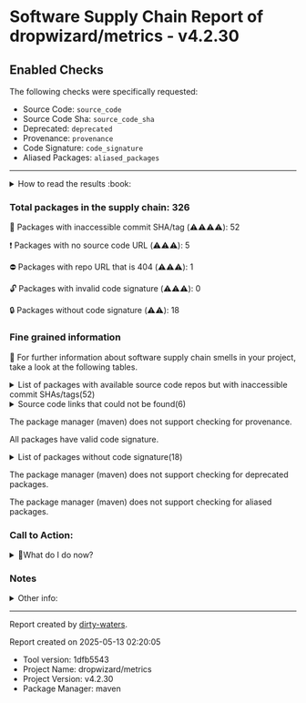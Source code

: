 
# Software Supply Chain Report of dropwizard/metrics - v4.2.30

## Enabled Checks
The following checks were specifically requested:

- Source Code: `source_code`
- Source Code Sha: `source_code_sha`
- Deprecated: `deprecated`
- Provenance: `provenance`
- Code Signature: `code_signature`
- Aliased Packages: `aliased_packages`

---


<details>
    <summary>How to read the results :book: </summary>
    
 Dirty-waters has analyzed your project dependencies and found different categories for each of them:

    
 - ⚠️⚠️⚠️⚠️ : critical severity 

    
 - ⚠️⚠️⚠️ : high severity 

    
 - ⚠️⚠️: medium severity 

    
 - ⚠️: low severity 

</details>
        

 ### Total packages in the supply chain: 326


:wrench: Packages with inaccessible commit SHA/tag (⚠️⚠️⚠️⚠️): 52

:heavy_exclamation_mark: Packages with no source code URL (⚠️⚠️⚠️): 5

:no_entry: Packages with repo URL that is 404 (⚠️⚠️⚠️): 1

:unlock: Packages with invalid code signature (⚠️⚠️⚠️): 0

:lock: Packages without code signature (⚠️⚠️): 18


### Fine grained information

:dolphin: For further information about software supply chain smells in your project, take a look at the following tables.

<details>
<summary>List of packages with available source code repos but with inaccessible commit SHAs/tags(52)</summary>
    


| package_name                                                                  | sha_exists   | tag_version                                 | is_sha   | sha   | tag_url   | message                                                             |   status_code_for_sha | parent                                                             | command           |
|:------------------------------------------------------------------------------|:-------------|:--------------------------------------------|:---------|:------|:----------|:--------------------------------------------------------------------|----------------------:|:-------------------------------------------------------------------|:------------------|
| `org.osgi:org.osgi.util.tracker@1.5.4`                                        | False        | `1.5.4`                                     | False    |       |           | Tag 1.5.4 not found in the repo                                     |                   404 | `org.apache.felix:maven-bundle-plugin@5.1.9`                       | `resolve-plugins` |
| `org.osgi:osgi.annotation@8.0.1`                                              | False        | `8.0.1`                                     | False    |       |           | Tag 8.0.1 not found in the repo                                     |                   404 | `org.apache.felix:maven-bundle-plugin@5.1.9`                       | `resolve-plugins` |
| `org.osgi:org.osgi.util.function@1.2.0`                                       | False        | `1.2.0`                                     | False    |       |           | Tag 1.2.0 not found in the repo                                     |                   404 | `org.apache.felix:maven-bundle-plugin@5.1.9`                       | `resolve-plugins` |
| `org.osgi:org.osgi.util.promise@1.2.0`                                        | False        | `1.2.0`                                     | False    |       |           | Tag 1.2.0 not found in the repo                                     |                   404 | `org.apache.felix:maven-bundle-plugin@5.1.9`                       | `resolve-plugins` |
| `org.apache.commons:commons-compress@1.20`                                    | False        | `1.20`                                      | False    |       |           | Tag 1.20 not found in the repo                                      |                   404 | `org.apache.felix:maven-bundle-plugin@5.1.9`                       | `resolve-plugins` |
| `org.apache.commons:commons-lang3@3.14.0`                                     | False        | `3.14.0`                                    | False    |       |           | Tag 3.14.0 not found in the repo                                    |                   404 | `org.apache.maven.plugins:maven-project-info-reports-plugin@3.8.0` | `resolve-plugins` |
| `org.apache.commons:commons-text@1.11.0`                                      | False        | `1.11.0`                                    | False    |       |           | Tag 1.11.0 not found in the repo                                    |                   404 | `org.apache.maven.plugins:maven-project-info-reports-plugin@3.8.0` | `resolve-plugins` |
| `commons-io:commons-io@2.11.0`                                                | False        | `2.11.0`                                    | False    |       |           | Tag 2.11.0 not found in the repo                                    |                   404 | `org.apache.maven.plugins:maven-compiler-plugin@3.13.0`            | `resolve-plugins` |
| `org.jdom:jdom2@2.0.6.1`                                                      | False        | `2.0.6.1`                                   | False    |       |           | Tag 2.0.6.1 not found in the repo                                   |                   404 | `org.apache.maven.plugins:maven-release-plugin@3.1.1`              | `resolve-plugins` |
| `org.apache.maven.doxia:doxia-site-model@2.0.0`                               | False        | `2.0.0`                                     | False    |       |           | Tag 2.0.0 not found in the repo                                     |                   404 | `org.apache.maven.plugins:maven-project-info-reports-plugin@3.8.0` | `resolve-plugins` |
| `org.apache.maven.doxia:doxia-site-renderer@2.0.0`                            | False        | `2.0.0`                                     | False    |       |           | Tag 2.0.0 not found in the repo                                     |                   404 | `org.apache.maven.plugins:maven-project-info-reports-plugin@3.8.0` | `resolve-plugins` |
| `org.apache.maven.doxia:doxia-skin-model@2.0.0`                               | False        | `2.0.0`                                     | False    |       |           | Tag 2.0.0 not found in the repo                                     |                   404 | `org.apache.maven.plugins:maven-project-info-reports-plugin@3.8.0` | `resolve-plugins` |
| `org.apache.commons:commons-compress@1.26.1`                                  | False        | `1.26.1`                                    | False    |       |           | Tag 1.26.1 not found in the repo                                    |                   404 | `org.apache.maven.plugins:maven-project-info-reports-plugin@3.8.0` | `resolve-plugins` |
| `commons-codec:commons-codec@1.16.1`                                          | False        | `1.16.1`                                    | False    |       |           | Tag 1.16.1 not found in the repo                                    |                   404 | `org.apache.maven.plugins:maven-jar-plugin@3.4.2`                  | `resolve-plugins` |
| `org.eclipse.sisu:org.eclipse.sisu.plexus@0.9.0.M3`                           | False        | `0.9.0.M3`                                  | False    |       |           | Tag 0.9.0.M3 not found in the repo                                  |                   404 | `org.apache.maven.plugins:maven-project-info-reports-plugin@3.8.0` | `resolve-plugins` |
| `org.eclipse.sisu:org.eclipse.sisu.inject@0.9.0.M3`                           | False        | `0.9.0.M3`                                  | False    |       |           | Tag 0.9.0.M3 not found in the repo                                  |                   404 | `org.apache.maven.plugins:maven-project-info-reports-plugin@3.8.0` | `resolve-plugins` |
| `commons-io:commons-io@2.17.0`                                                | False        | `2.17.0`                                    | False    |       |           | Tag 2.17.0 not found in the repo                                    |                   404 | `org.apache.maven.plugins:maven-checkstyle-plugin@3.6.0`           | `resolve-plugins` |
| `org.apache.commons:commons-text@1.12.0`                                      | False        | `1.12.0`                                    | False    |       |           | Tag 1.12.0 not found in the repo                                    |                   404 | `org.apache.maven.plugins:maven-site-plugin@3.21.0`                | `resolve-plugins` |
| `org.apache.maven.doxia:doxia-integration-tools@2.0.0`                        | False        | `2.0.0`                                     | False    |       |           | Tag 2.0.0 not found in the repo                                     |                   404 | `org.apache.maven.plugins:maven-project-info-reports-plugin@3.8.0` | `resolve-plugins` |
| `com.google.guava:guava@31.0.1-jre`                                           | False        | `31.0.1-jre`                                | False    |       |           | Tag 31.0.1-jre not found in the repo                                |                   404 | `org.apache.maven.plugins:maven-checkstyle-plugin@3.6.0`           | `resolve-plugins` |
| `com.google.guava:listenablefuture@9999.0-empty-to-avoid-conflict-with-guava` | False        | `9999.0-empty-to-avoid-conflict-with-guava` | False    |       |           | Tag 9999.0-empty-to-avoid-conflict-with-guava not found in the repo |                   404 | `org.apache.maven.plugins:maven-checkstyle-plugin@3.6.0`           | `tree`            |
| `org.javassist:javassist@3.28.0-GA`                                           | False        | `3.28.0-GA`                                 | False    |       |           | Tag 3.28.0-GA not found in the repo                                 |                   404 | `org.apache.maven.plugins:maven-checkstyle-plugin@3.6.0`           | `resolve-plugins` |
| `org.apache.commons:commons-lang3@3.17.0`                                     | False        | `3.17.0`                                    | False    |       |           | Tag 3.17.0 not found in the repo                                    |                   404 | `org.apache.maven.plugins:maven-site-plugin@3.21.0`                | `resolve-plugins` |
| `javax.activation:javax.activation-api@1.2.0`                                 | False        | `1.2.0`                                     | False    |       |           | Tag 1.2.0 not found in the repo                                     |                   404 | `org.apache.maven.plugins:maven-checkstyle-plugin@3.6.0`           | `resolve-plugins` |
| `commons-io:commons-io@2.16.1`                                                | False        | `2.16.1`                                    | False    |       |           | Tag 2.16.1 not found in the repo                                    |                   404 | `org.apache.maven.plugins:maven-project-info-reports-plugin@3.8.0` | `resolve-plugins` |
| `org.apache.commons:commons-compress@1.26.2`                                  | False        | `1.26.2`                                    | False    |       |           | Tag 1.26.2 not found in the repo                                    |                   404 | `org.apache.maven.plugins:maven-site-plugin@3.21.0`                | `resolve-plugins` |
| `commons-codec:commons-codec@1.17.0`                                          | False        | `1.17.0`                                    | False    |       |           | Tag 1.17.0 not found in the repo                                    |                   404 | `org.apache.maven.plugins:maven-project-info-reports-plugin@3.8.0` | `resolve-plugins` |
| `org.eclipse.jetty:jetty-server@9.4.56.v20240826`                             | False        | `9.4.56.v20240826`                          | False    |       |           | Tag 9.4.56.v20240826 not found in the repo                          |                   404 | `org.apache.maven.plugins:maven-site-plugin@3.21.0`                | `resolve-plugins` |
| `org.eclipse.jetty:jetty-io@9.4.56.v20240826`                                 | False        | `9.4.56.v20240826`                          | False    |       |           | Tag 9.4.56.v20240826 not found in the repo                          |                   404 | `org.apache.maven.plugins:maven-site-plugin@3.21.0`                | `resolve-plugins` |
| `org.eclipse.jetty:jetty-http@9.4.56.v20240826`                               | False        | `9.4.56.v20240826`                          | False    |       |           | Tag 9.4.56.v20240826 not found in the repo                          |                   404 | `org.apache.maven.plugins:maven-site-plugin@3.21.0`                | `resolve-plugins` |
| `org.eclipse.jetty:jetty-servlet@9.4.56.v20240826`                            | False        | `9.4.56.v20240826`                          | False    |       |           | Tag 9.4.56.v20240826 not found in the repo                          |                   404 | `org.apache.maven.plugins:maven-site-plugin@3.21.0`                | `resolve-plugins` |
| `org.eclipse.jetty:jetty-security@9.4.56.v20240826`                           | False        | `9.4.56.v20240826`                          | False    |       |           | Tag 9.4.56.v20240826 not found in the repo                          |                   404 | `org.apache.maven.plugins:maven-site-plugin@3.21.0`                | `resolve-plugins` |
| `org.eclipse.jetty:jetty-util-ajax@9.4.56.v20240826`                          | False        | `9.4.56.v20240826`                          | False    |       |           | Tag 9.4.56.v20240826 not found in the repo                          |                   404 | `org.apache.maven.plugins:maven-site-plugin@3.21.0`                | `resolve-plugins` |
| `org.eclipse.jetty:jetty-webapp@9.4.56.v20240826`                             | False        | `9.4.56.v20240826`                          | False    |       |           | Tag 9.4.56.v20240826 not found in the repo                          |                   404 | `org.apache.maven.plugins:maven-site-plugin@3.21.0`                | `resolve-plugins` |
| `org.eclipse.jetty:jetty-xml@9.4.56.v20240826`                                | False        | `9.4.56.v20240826`                          | False    |       |           | Tag 9.4.56.v20240826 not found in the repo                          |                   404 | `org.apache.maven.plugins:maven-site-plugin@3.21.0`                | `resolve-plugins` |
| `org.eclipse.jetty:jetty-util@9.4.56.v20240826`                               | False        | `9.4.56.v20240826`                          | False    |       |           | Tag 9.4.56.v20240826 not found in the repo                          |                   404 | `org.apache.maven.plugins:maven-site-plugin@3.21.0`                | `resolve-plugins` |
| `org.apache.bcel:bcel@6.9.0`                                                  | False        | `6.9.0`                                     | False    |       |           | Tag 6.9.0 not found in the repo                                     |                   404 | `org.apache.maven.plugins:maven-project-info-reports-plugin@3.8.0` | `resolve-plugins` |
| `org.apache.commons:commons-collections4@4.4`                                 | False        | `4.4`                                       | False    |       |           | Tag 4.4 not found in the repo                                       |                   404 | `org.apache.maven.plugins:maven-project-info-reports-plugin@3.8.0` | `resolve-plugins` |
| `commons-validator:commons-validator@1.9.0`                                   | False        | `1.9.0`                                     | False    |       |           | Tag 1.9.0 not found in the repo                                     |                   404 | `org.apache.maven.plugins:maven-project-info-reports-plugin@3.8.0` | `resolve-plugins` |
| `commons-logging:commons-logging@1.3.2`                                       | False        | `1.3.2`                                     | False    |       |           | Tag 1.3.2 not found in the repo                                     |                   404 | `org.apache.maven.plugins:maven-project-info-reports-plugin@3.8.0` | `resolve-plugins` |
| `org.eclipse.jetty:jetty-io@12.0.16`                                          | False        | `12.0.16`                                   | False    |       |           | Tag 12.0.16 not found in the repo                                   |                   404 | `io.dropwizard.metrics:metrics-jetty12@4.2.30`                     | `tree`            |
| `org.eclipse.jetty:jetty-server@12.0.16`                                      | False        | `12.0.16`                                   | False    |       |           | Tag 12.0.16 not found in the repo                                   |                   404 | `None`                                                             | `tree`            |
| `org.eclipse.jetty:jetty-util@12.0.16`                                        | False        | `12.0.16`                                   | False    |       |           | Tag 12.0.16 not found in the repo                                   |                   404 | `None`                                                             | `tree`            |
| `org.eclipse.jetty.ee10:jetty-ee10-servlet@12.0.16`                           | False        | `12.0.16`                                   | False    |       |           | Tag 12.0.16 not found in the repo                                   |                   404 | `None`                                                             | `tree`            |
| `org.eclipse.jetty:jetty-security@12.0.16`                                    | False        | `12.0.16`                                   | False    |       |           | Tag 12.0.16 not found in the repo                                   |                   404 | `org.eclipse.jetty.ee10:jetty-ee10-servlet@12.0.16`                | `tree`            |
| `org.eclipse.jetty:jetty-session@12.0.16`                                     | False        | `12.0.16`                                   | False    |       |           | Tag 12.0.16 not found in the repo                                   |                   404 | `org.eclipse.jetty.ee10:jetty-ee10-servlet@12.0.16`                | `tree`            |
| `jakarta.servlet:jakarta.servlet-api@6.1.0`                                   | False        | `6.1.0`                                     | False    |       |           | Tag 6.1.0 not found in the repo                                     |                   404 | `None`                                                             | `tree`            |
| `org.hamcrest:hamcrest-core@1.3`                                              | False        | `1.3`                                       | False    |       |           | Tag 1.3 not found in the repo                                       |                   404 | `junit:junit@4.13.2`                                               | `tree`            |
| `org.assertj:assertj-core@3.27.2`                                             | False        | `3.27.2`                                    | False    |       |           | Tag 3.27.2 not found in the repo                                    |                   404 | `None`                                                             | `tree`            |
| `org.eclipse.jetty:jetty-client@12.0.16`                                      | False        | `12.0.16`                                   | False    |       |           | Tag 12.0.16 not found in the repo                                   |                   404 | `None`                                                             | `tree`            |
| `org.eclipse.jetty:jetty-alpn-client@12.0.16`                                 | False        | `12.0.16`                                   | False    |       |           | Tag 12.0.16 not found in the repo                                   |                   404 | `org.eclipse.jetty:jetty-client@12.0.16`                           | `tree`            |
| `org.eclipse.jetty:jetty-http@12.0.16`                                        | False        | `12.0.16`                                   | False    |       |           | Tag 12.0.16 not found in the repo                                   |                   404 | `None`                                                             | `tree`            |
</details>

<details>
<summary>Source code links that could not be found(6)</summary>
    


|   index | package_name                                    | github_url                    | github_exists   | parent                                                             | command           |
|--------:|:------------------------------------------------|:------------------------------|:----------------|:-------------------------------------------------------------------|:------------------|
|       1 | `org.osgi:org.osgi.compendium@4.2.0`            | No_repo_info_found            |                 | `org.apache.felix:maven-bundle-plugin@5.1.9`                       | `resolve-plugins` |
|       2 | `org.sonatype.plexus:plexus-sec-dispatcher@1.3` | No_repo_info_found            |                 | `org.apache.maven.plugins:maven-project-info-reports-plugin@3.8.0` | `resolve-plugins` |
|       3 | `org.sonatype.plexus:plexus-cipher@1.4`         | No_repo_info_found            |                 | `org.apache.maven.plugins:maven-project-info-reports-plugin@3.8.0` | `resolve-plugins` |
|       4 | `oro:oro@2.0.8`                                 | No_repo_info_found            |                 | `org.apache.felix:maven-bundle-plugin@5.1.9`                       | `resolve-plugins` |
|       5 | `commons-lang:commons-lang@1.0`                 | No_repo_info_found            |                 | `org.apache.maven.plugins:maven-release-plugin@3.1.1`              | `resolve-plugins` |
|       6 | `org.iq80.snappy:snappy@0.4`                    | https://github.com/dain/snapy | False           | `org.apache.maven.plugins:maven-project-info-reports-plugin@3.8.0` | `resolve-plugins` |
</details>

The package manager (maven) does not support checking for provenance.

All packages have valid code signature.

<details>
<summary>List of packages without code signature(18)</summary>
    


| package_name                                                | signature_present   | parent                                                             | command           |
|:------------------------------------------------------------|:--------------------|:-------------------------------------------------------------------|:------------------|
| `org.osgi:org.osgi.compendium@4.2.0`                        | False               | `org.apache.felix:maven-bundle-plugin@5.1.9`                       | `resolve-plugins` |
| `javax.annotation:jsr250-api@1.0`                           | False               | `org.apache.felix:maven-bundle-plugin@5.1.9`                       | `resolve-plugins` |
| `javax.inject:javax.inject@1`                               | False               | `org.apache.maven.plugins:maven-project-info-reports-plugin@3.8.0` | `resolve-plugins` |
| `com.google.code.findbugs:jsr305@1.3.9`                     | False               | `org.apache.felix:maven-bundle-plugin@5.1.9`                       | `resolve-plugins` |
| `aopalliance:aopalliance@1.0`                               | False               | `org.apache.felix:maven-bundle-plugin@5.1.9`                       | `resolve-plugins` |
| `org.codehaus.plexus:plexus-i18n@1.0-beta-7`                | False               | `org.apache.felix:maven-bundle-plugin@5.1.9`                       | `resolve-plugins` |
| `org.codehaus.plexus:plexus-container-default@1.0-alpha-30` | False               | `org.apache.felix:maven-bundle-plugin@5.1.9`                       | `resolve-plugins` |
| `junit:junit@3.8.1`                                         | False               | `org.apache.felix:maven-bundle-plugin@5.1.9`                       | `resolve-plugins` |
| `org.codehaus.plexus:plexus-velocity@1.1.7`                 | False               | `org.apache.felix:maven-bundle-plugin@5.1.9`                       | `resolve-plugins` |
| `org.apache.velocity:velocity@1.5`                          | False               | `org.apache.felix:maven-bundle-plugin@5.1.9`                       | `resolve-plugins` |
| `commons-lang:commons-lang@2.1`                             | False               | `org.apache.felix:maven-bundle-plugin@5.1.9`                       | `resolve-plugins` |
| `oro:oro@2.0.8`                                             | False               | `org.apache.felix:maven-bundle-plugin@5.1.9`                       | `resolve-plugins` |
| `commons-collections:commons-collections@3.2`               | False               | `org.apache.felix:maven-bundle-plugin@5.1.9`                       | `resolve-plugins` |
| `org.jdom:jdom@1.1`                                         | False               | `org.apache.felix:maven-bundle-plugin@5.1.9`                       | `resolve-plugins` |
| `org.apache.maven.scm:maven-scm-providers-standard@2.1.0`   | False               | `org.apache.maven.plugins:maven-release-plugin@3.1.1`              | `resolve-plugins` |
| `com.google.code.findbugs:jsr305@2.0.0`                     | False               | `org.apache.maven.plugins:maven-release-plugin@3.1.1`              | `resolve-plugins` |
| `commons-lang:commons-lang@1.0`                             | False               | `org.apache.maven.plugins:maven-release-plugin@3.1.1`              | `resolve-plugins` |
| `org.codehaus.plexus:plexus-i18n@1.0-beta-10`               | False               | `org.apache.maven.plugins:maven-project-info-reports-plugin@3.8.0` | `resolve-plugins` |
</details>

The package manager (maven) does not support checking for deprecated packages.

The package manager (maven) does not support checking for aliased packages.

### Call to Action:

<details>
<summary>👻What do I do now? </summary>


For packages **without source code & accessible SHA/release tags**:

- **Why?** Missing or inaccessible source code makes it impossible to audit the package for security vulnerabilities or malicious code.

1. Pull Request to the maintainer of dependency, requesting correct repository metadata and proper versioning/tagging. 


For **deprecated** packages:

- **Why?** Deprecated packages may contain known security issues and are no longer maintained, putting your project at risk.

1. Confirm the maintainer's deprecation intention 
2. Check for not deprecated versions

For packages **without code signature**:

- **Why?** Code signatures help verify the authenticity and integrity of the package, ensuring it hasn't been tampered with.

1. Open an issue in the dependency's repository to request the inclusion of code signature in the CI/CD pipeline. 


For packages **with invalid code signature**:

- **Why?** Invalid signatures could indicate tampering or compromised build processes.

1. It's recommended to verify the code signature and contact the maintainer to fix the issue.

For packages **without provenance**:

- **Why?** Without provenance, there's no way to verify that the package was built from the claimed source code, making supply chain attacks possible.

1. Open an issue in the dependency's repository to request the inclusion of provenance and build attestation in the CI/CD pipeline.

For packages that are **aliased**:

- **Why?** Aliased packages may hide malicious dependencies under seemingly legitimate names.

1. Check the aliased package and its repository to verify the alias is not malicious.
</details>

### Notes

<details>
    <summary>Other info:</summary>
    
- Source code repo is not hosted on GitHub:  74

    This could be due, for example, to the package being hosted on a different platform.

    This does not mean that the source code URL is invalid.

    However, for non-GitHub repositories, not all checks can currently be performed.

|   index | package_name                                                         | github_url                                                                                                               | parent                                                             | command           |
|--------:|:---------------------------------------------------------------------|:-------------------------------------------------------------------------------------------------------------------------|:-------------------------------------------------------------------|:------------------|
|       1 | `org.osgi:org.osgi.core@6.0.0`                                       | private                                                                                                                  | `org.apache.felix:maven-bundle-plugin@5.1.9`                       | `resolve-plugins` |
|       2 | `org.osgi:org.osgi.dto@1.0.0`                                        | https://osgi.org/git/build.git                                                                                           | `org.apache.felix:maven-bundle-plugin@5.1.9`                       | `resolve-plugins` |
|       3 | `org.osgi:org.osgi.resource@1.0.0`                                   | https://osgi.org/git/build.git                                                                                           | `org.apache.felix:maven-bundle-plugin@5.1.9`                       | `resolve-plugins` |
|       4 | `org.osgi:org.osgi.framework@1.8.0`                                  | https://osgi.org/git/build.git                                                                                           | `org.apache.felix:maven-bundle-plugin@5.1.9`                       | `resolve-plugins` |
|       5 | `org.osgi:org.osgi.service.log@1.3.0`                                | https://osgi.org/git/build.git                                                                                           | `org.apache.felix:maven-bundle-plugin@5.1.9`                       | `resolve-plugins` |
|       6 | `org.osgi:org.osgi.service.repository@1.1.0`                         | https://osgi.org/git/build.git                                                                                           | `org.apache.felix:maven-bundle-plugin@5.1.9`                       | `resolve-plugins` |
|       7 | `org.apache.felix:org.apache.felix.bundlerepository@1.6.6`           | http://svn.apache.org/repos/asf/felix/releases/org.apache.felix.bundlerepository-1.6.6                                   | `org.apache.felix:maven-bundle-plugin@5.1.9`                       | `resolve-plugins` |
|       8 | `org.easymock:easymock@2.4`                                          | http://easymock.cvs.sourceforge.net/easymock/                                                                            | `org.apache.felix:maven-bundle-plugin@5.1.9`                       | `resolve-plugins` |
|       9 | `org.apache.felix:org.apache.felix.utils@1.6.0`                      | scm:svn:https://svn.apache.org/repos/asf/felix/releases/org.apache.felix.utils-1.6.0                                     | `org.apache.felix:maven-bundle-plugin@5.1.9`                       | `resolve-plugins` |
|      10 | `org.apache.maven.reporting:maven-reporting-api@3.0`                 | http://svn.apache.org/viewvc/maven/shared/tags/maven-reporting-api-3.0                                                   | `org.jacoco:jacoco-maven-plugin@0.8.12`                            | `resolve-plugins` |
|      11 | `org.eclipse.aether:aether-spi@0.9.0.M2`                             | http://git.eclipse.org/c/aether/aether-core.git/tree/aether-spi/                                                         | `org.apache.felix:maven-bundle-plugin@5.1.9`                       | `resolve-plugins` |
|      12 | `org.eclipse.aether:aether-impl@0.9.0.M2`                            | http://git.eclipse.org/c/aether/aether-core.git/tree/aether-impl/                                                        | `org.apache.felix:maven-bundle-plugin@5.1.9`                       | `resolve-plugins` |
|      13 | `org.eclipse.aether:aether-api@0.9.0.M2`                             | http://git.eclipse.org/c/aether/aether-core.git/tree/aether-api/                                                         | `org.apache.felix:maven-bundle-plugin@5.1.9`                       | `resolve-plugins` |
|      14 | `org.eclipse.sisu:org.eclipse.sisu.plexus@0.0.0.M5`                  | http://git.eclipse.org/c/sisu/org.eclipse.sisu.plexus.git/tree/org.eclipse.sisu.plexus/                                  | `org.apache.felix:maven-bundle-plugin@5.1.9`                       | `resolve-plugins` |
|      15 | `javax.enterprise:cdi-api@1.0`                                       | http://fisheye.jboss.org/browse/Weld/api/tags/1.0/build/tags/weld-parent-6/weld-api-bom/weld-api-parent/cdi-api          | `org.apache.felix:maven-bundle-plugin@5.1.9`                       | `resolve-plugins` |
|      16 | `javax.annotation:jsr250-api@1.0`                                    | http://jcp.org/aboutJava/communityprocess/final/jsr250/index.html                                                        | `org.apache.felix:maven-bundle-plugin@5.1.9`                       | `resolve-plugins` |
|      17 | `javax.inject:javax.inject@1`                                        | http://code.google.com/p/atinject/source/checkout                                                                        | `org.apache.maven.plugins:maven-project-info-reports-plugin@3.8.0` | `resolve-plugins` |
|      18 | `com.google.guava:guava@10.0.1`                                      | http://code.google.com/p/guava-libraries/source/browse/guava                                                             | `org.apache.felix:maven-bundle-plugin@5.1.9`                       | `resolve-plugins` |
|      19 | `com.google.code.findbugs:jsr305@1.3.9`                              | http://findbugs.googlecode.com/svn/trunk/                                                                                | `org.apache.felix:maven-bundle-plugin@5.1.9`                       | `resolve-plugins` |
|      20 | `aopalliance:aopalliance@1.0`                                        | http://aopalliance.sourceforge.net                                                                                       | `org.apache.felix:maven-bundle-plugin@5.1.9`                       | `resolve-plugins` |
|      21 | `org.eclipse.sisu:org.eclipse.sisu.inject@0.0.0.M5`                  | http://git.eclipse.org/c/sisu/org.eclipse.sisu.inject.git/tree/org.eclipse.sisu.inject/                                  | `org.apache.felix:maven-bundle-plugin@5.1.9`                       | `resolve-plugins` |
|      22 | `org.tukaani:xz@1.9`                                                 | https://git.tukaani.org/?p=xz-java.git                                                                                   | `org.apache.maven.plugins:maven-project-info-reports-plugin@3.8.0` | `resolve-plugins` |
|      23 | `org.apache.maven.shared:maven-dependency-tree@3.0`                  | http://svn.apache.org/viewvc/maven/shared/tags/maven-dependency-tree-3.0                                                 | `org.apache.felix:maven-bundle-plugin@5.1.9`                       | `resolve-plugins` |
|      24 | `org.eclipse.aether:aether-util@0.9.0.M2`                            | http://git.eclipse.org/c/aether/aether-core.git/tree/aether-util/                                                        | `org.apache.felix:maven-bundle-plugin@5.1.9`                       | `resolve-plugins` |
|      25 | `org.sonatype.plexus:plexus-build-api@0.0.7`                         | http://svn.sonatype.org/spice/tags/plexus-build-api-0.0.7                                                                | `org.apache.maven.plugins:maven-dependency-plugin@3.8.1`           | `resolve-plugins` |
|      26 | `org.apache.maven.doxia:doxia-sink-api@1.0`                          | https://svn.apache.org/viewvc/maven/doxia/doxia/tags/doxia-1.0/doxia-sink-api                                            | `org.jacoco:jacoco-maven-plugin@0.8.12`                            | `resolve-plugins` |
|      27 | `org.apache.maven.doxia:doxia-site-renderer@1.0`                     | https://svn.apache.org/viewvc/maven/doxia/doxia-sitetools/tags/doxia-sitetools-1.0/doxia-site-renderer                   | `org.apache.felix:maven-bundle-plugin@5.1.9`                       | `resolve-plugins` |
|      28 | `org.apache.maven.doxia:doxia-core@1.0`                              | https://svn.apache.org/viewvc/maven/doxia/doxia/tags/doxia-1.0/doxia-core                                                | `org.apache.felix:maven-bundle-plugin@5.1.9`                       | `resolve-plugins` |
|      29 | `org.codehaus.plexus:plexus-i18n@1.0-beta-7`                         | http://fisheye.codehaus.org/browse/plexus/plexus-components/tags/plexus-i18n-1.0-beta-7                                  | `org.apache.felix:maven-bundle-plugin@5.1.9`                       | `resolve-plugins` |
|      30 | `org.codehaus.plexus:plexus-container-default@1.0-alpha-30`          | http://fisheye.codehaus.org/browse/plexus/plexus-containers/tags/plexus-containers-1.0-alpha-30/plexus-container-default | `org.apache.felix:maven-bundle-plugin@5.1.9`                       | `resolve-plugins` |
|      31 | `junit:junit@3.8.1`                                                  | http://junit.cvs.sourceforge.net/junit/                                                                                  | `org.apache.felix:maven-bundle-plugin@5.1.9`                       | `resolve-plugins` |
|      32 | `org.codehaus.plexus:plexus-velocity@1.1.7`                          | http://fisheye.codehaus.org/browse/plexus/plexus-components/tags/plexus-velocity-1.1.7                                   | `org.apache.felix:maven-bundle-plugin@5.1.9`                       | `resolve-plugins` |
|      33 | `org.apache.velocity:velocity@1.5`                                   | http://svn.apache.org/viewvc/velocity/engine/tags/Velocity_1.5                                                           | `org.apache.felix:maven-bundle-plugin@5.1.9`                       | `resolve-plugins` |
|      34 | `commons-lang:commons-lang@2.1`                                      | http://svn.apache.org/viewcvs/jakarta/commons/proper/${pom.artifactId.substring(8)}/trunk                                | `org.apache.felix:maven-bundle-plugin@5.1.9`                       | `resolve-plugins` |
|      35 | `org.apache.maven.doxia:doxia-decoration-model@1.0`                  | https://svn.apache.org/viewvc/maven/doxia/doxia-sitetools/tags/doxia-sitetools-1.0/doxia-decoration-model                | `org.apache.felix:maven-bundle-plugin@5.1.9`                       | `resolve-plugins` |
|      36 | `commons-collections:commons-collections@3.2`                        | http://svn.apache.org/repos/asf/jakarta/commons/proper/collections/trunk                                                 | `org.apache.felix:maven-bundle-plugin@5.1.9`                       | `resolve-plugins` |
|      37 | `org.apache.maven.doxia:doxia-module-apt@1.0`                        | https://svn.apache.org/viewvc/maven/doxia/doxia/tags/doxia-1.0/doxia-modules/doxia-module-apt                            | `org.apache.felix:maven-bundle-plugin@5.1.9`                       | `resolve-plugins` |
|      38 | `org.apache.maven.doxia:doxia-module-fml@1.0`                        | https://svn.apache.org/viewvc/maven/doxia/doxia/tags/doxia-1.0/doxia-modules/doxia-module-fml                            | `org.apache.felix:maven-bundle-plugin@5.1.9`                       | `resolve-plugins` |
|      39 | `org.apache.maven.doxia:doxia-module-xdoc@1.0`                       | https://svn.apache.org/viewvc/maven/doxia/doxia/tags/doxia-1.0/doxia-modules/doxia-module-xdoc                           | `org.apache.felix:maven-bundle-plugin@5.1.9`                       | `resolve-plugins` |
|      40 | `org.apache.maven.doxia:doxia-module-xhtml@1.0`                      | https://svn.apache.org/viewvc/maven/doxia/doxia/tags/doxia-1.0/doxia-modules/doxia-module-xhtml                          | `org.apache.felix:maven-bundle-plugin@5.1.9`                       | `resolve-plugins` |
|      41 | `org.jdom:jdom@1.1`                                                  | scm:cvs:pserver:anonymous@cvs.jdom.org:/home/cvspublic:jdom                                                              | `org.apache.felix:maven-bundle-plugin@5.1.9`                       | `resolve-plugins` |
|      42 | `org.eclipse.jgit:org.eclipse.jgit@5.13.3.202401111512-r`            | https://git.eclipse.org/r/plugins/gitiles/jgit/jgit/org.eclipse.jgit                                                     | `org.apache.maven.plugins:maven-release-plugin@3.1.1`              | `resolve-plugins` |
|      43 | `org.eclipse.jgit:org.eclipse.jgit.ssh.apache@5.13.3.202401111512-r` | https://git.eclipse.org/r/plugins/gitiles/jgit/jgit/org.eclipse.jgit.ssh.apache                                          | `org.apache.maven.plugins:maven-release-plugin@3.1.1`              | `resolve-plugins` |
|      44 | `com.google.code.findbugs:jsr305@2.0.0`                              | http://findbugs.googlecode.com/svn/trunk/                                                                                | `org.apache.maven.plugins:maven-release-plugin@3.1.1`              | `resolve-plugins` |
|      45 | `org.ow2.asm:asm@5.0.3`                                              | http://svn.forge.objectweb.org/cgi-bin/viewcvs.cgi/asm/trunk/asm/                                                        | `org.apache.maven.plugins:maven-release-plugin@3.1.1`              | `resolve-plugins` |
|      46 | `org.ow2.asm:asm-commons@5.0.3`                                      | http://svn.forge.objectweb.org/cgi-bin/viewcvs.cgi/asm/trunk/asm-commons/                                                | `org.apache.maven.plugins:maven-release-plugin@3.1.1`              | `resolve-plugins` |
|      47 | `org.ow2.asm:asm-tree@5.0.3`                                         | http://svn.forge.objectweb.org/cgi-bin/viewcvs.cgi/asm/trunk/asm-tree/                                                   | `org.apache.maven.plugins:maven-release-plugin@3.1.1`              | `resolve-plugins` |
|      48 | `de.tototec:de.tototec.cmdoption@0.2.0`                              | http://cmdoption.tototec.de/svn/cmdoption                                                                                | `org.apache.maven.plugins:maven-release-plugin@3.1.1`              | `resolve-plugins` |
|      49 | `org.apache.maven.plugins:maven-clean-plugin@2.5`                    | http://svn.apache.org/viewvc/maven/plugins/tags/maven-clean-plugin-2.5                                                   | `org.apache.maven.plugins:maven-clean-plugin@2.5`                  | `resolve-plugins` |
|      50 | `org.apache.maven:maven-plugin-api@2.0.6`                            | https://svn.apache.org/repos/asf/maven/components/tags/maven-2.0.6/maven-plugin-api                                      | `org.apache.maven.plugins:maven-clean-plugin@2.5`                  | `resolve-plugins` |
|      51 | `org.apache.commons:commons-digester3@3.2`                           | http://svn.apache.org/viewvc/commons/proper/digester/tags/DIGESTER3_3_2_RC2                                              | `org.apache.maven.plugins:maven-project-info-reports-plugin@3.8.0` | `resolve-plugins` |
|      52 | `org.codehaus.plexus:plexus-i18n@1.0-beta-10`                        | http://fisheye.codehaus.org/browse/plexus/plexus-components/tags/plexus-i18n-1.0-beta-10                                 | `org.apache.maven.plugins:maven-project-info-reports-plugin@3.8.0` | `resolve-plugins` |
|      53 | `commons-beanutils:commons-beanutils@1.9.4`                          | http://svn.apache.org/viewvc/commons/proper/beanutils/tags/BEANUTILS_1_9_3_RC3                                           | `org.apache.maven.plugins:maven-project-info-reports-plugin@3.8.0` | `resolve-plugins` |
|      54 | `commons-logging:commons-logging@1.2`                                | http://svn.apache.org/repos/asf/commons/proper/logging/trunk                                                             | `org.apache.maven.plugins:maven-site-plugin@3.21.0`                | `resolve-plugins` |
|      55 | `commons-collections:commons-collections@3.2.2`                      | http://svn.apache.org/viewvc/commons/proper/collections/trunk                                                            | `org.apache.maven.plugins:maven-project-info-reports-plugin@3.8.0` | `resolve-plugins` |
|      56 | `com.google.code.findbugs:jsr305@3.0.2`                              | https://code.google.com/p/jsr-305/                                                                                       | `org.apache.maven.plugins:maven-checkstyle-plugin@3.6.0`           | `tree`            |
|      57 | `com.google.j2objc:j2objc-annotations@1.3`                           | http://svn.sonatype.org/spice/tags/oss-parent-7/j2objc-annotations                                                       | `org.apache.maven.plugins:maven-checkstyle-plugin@3.6.0`           | `tree`            |
|      58 | `net.sf.saxon:Saxon-HE@10.6`                                         | https://dev.saxonica.com/repos/archive/opensource/                                                                       | `org.apache.maven.plugins:maven-checkstyle-plugin@3.6.0`           | `resolve-plugins` |
|      59 | `org.ow2.asm:asm@9.7`                                                | https://gitlab.ow2.org/asm/asm/                                                                                          | `org.jacoco:jacoco-maven-plugin@0.8.12`                            | `resolve-plugins` |
|      60 | `org.ow2.asm:asm-commons@9.7`                                        | https://gitlab.ow2.org/asm/asm/                                                                                          | `org.jacoco:jacoco-maven-plugin@0.8.12`                            | `resolve-plugins` |
|      61 | `org.ow2.asm:asm-tree@9.7`                                           | https://gitlab.ow2.org/asm/asm/                                                                                          | `org.jacoco:jacoco-maven-plugin@0.8.12`                            | `resolve-plugins` |
|      62 | `javax.servlet:javax.servlet-api@3.1.0`                              | http://java.net/projects/glassfish/sources/svn/show/tags/javax.servlet-api-3.1.0                                         | `org.apache.maven.plugins:maven-site-plugin@3.21.0`                | `resolve-plugins` |
|      63 | `org.apache.maven.shared:maven-shared-incremental@1.1`               | http://svn.apache.org/viewvc/maven/shared/tags/maven-shared-incremental-1.1                                              | `org.apache.maven.plugins:maven-compiler-plugin@3.13.0`            | `resolve-plugins` |
|      64 | `org.ow2.asm:asm@9.6`                                                | https://gitlab.ow2.org/asm/asm/                                                                                          | `org.apache.maven.plugins:maven-compiler-plugin@3.13.0`            | `resolve-plugins` |
|      65 | `org.apache.maven:maven-core@3.0`                                    | http://svn.apache.org/viewvc/maven/maven-3/tags/maven-3.0/maven-core                                                     | `org.apache.maven.plugins:maven-project-info-reports-plugin@3.8.0` | `resolve-plugins` |
|      66 | `org.apache.maven:maven-model@3.0`                                   | http://svn.apache.org/viewvc/maven/maven-3/tags/maven-3.0/maven-model                                                    | `org.apache.maven.plugins:maven-project-info-reports-plugin@3.8.0` | `resolve-plugins` |
|      67 | `org.apache.maven:maven-settings@3.0`                                | http://svn.apache.org/viewvc/maven/maven-3/tags/maven-3.0/maven-settings                                                 | `org.apache.maven.plugins:maven-project-info-reports-plugin@3.8.0` | `resolve-plugins` |
|      68 | `org.apache.maven:maven-settings-builder@3.0`                        | http://svn.apache.org/viewvc/maven/maven-3/tags/maven-3.0/maven-settings-builder                                         | `org.apache.maven.plugins:maven-project-info-reports-plugin@3.8.0` | `resolve-plugins` |
|      69 | `org.apache.maven:maven-repository-metadata@3.0`                     | http://svn.apache.org/viewvc/maven/maven-3/tags/maven-3.0/maven-repository-metadata                                      | `org.apache.maven.plugins:maven-project-info-reports-plugin@3.8.0` | `resolve-plugins` |
|      70 | `org.apache.maven:maven-plugin-api@3.0`                              | http://svn.apache.org/viewvc/maven/maven-3/tags/maven-3.0/maven-plugin-api                                               | `org.apache.maven.plugins:maven-project-info-reports-plugin@3.8.0` | `resolve-plugins` |
|      71 | `org.apache.maven:maven-model-builder@3.0`                           | http://svn.apache.org/viewvc/maven/maven-3/tags/maven-3.0/maven-model-builder                                            | `org.apache.maven.plugins:maven-project-info-reports-plugin@3.8.0` | `resolve-plugins` |
|      72 | `org.apache.maven:maven-aether-provider@3.0`                         | http://svn.apache.org/viewvc/maven/maven-3/tags/maven-3.0/maven-aether-provider                                          | `org.apache.maven.plugins:maven-project-info-reports-plugin@3.8.0` | `resolve-plugins` |
|      73 | `org.apache.maven:maven-artifact@3.0`                                | http://svn.apache.org/viewvc/maven/maven-3/tags/maven-3.0/maven-artifact                                                 | `org.apache.maven.plugins:maven-project-info-reports-plugin@3.8.0` | `resolve-plugins` |
|      74 | `commons-digester:commons-digester@2.1`                              | http://svn.apache.org/viewvc/commons/proper/digester/tags/DIGESTER_2_1_RC2                                               | `org.apache.maven.plugins:maven-project-info-reports-plugin@3.8.0` | `resolve-plugins` |
</details>


---

Report created by [dirty-waters](https://github.com/chains-project/dirty-waters/).

Report created on 2025-05-13 02:20:05
- Tool version: 1dfb5543
- Project Name: dropwizard/metrics
- Project Version: v4.2.30
- Package Manager: maven
